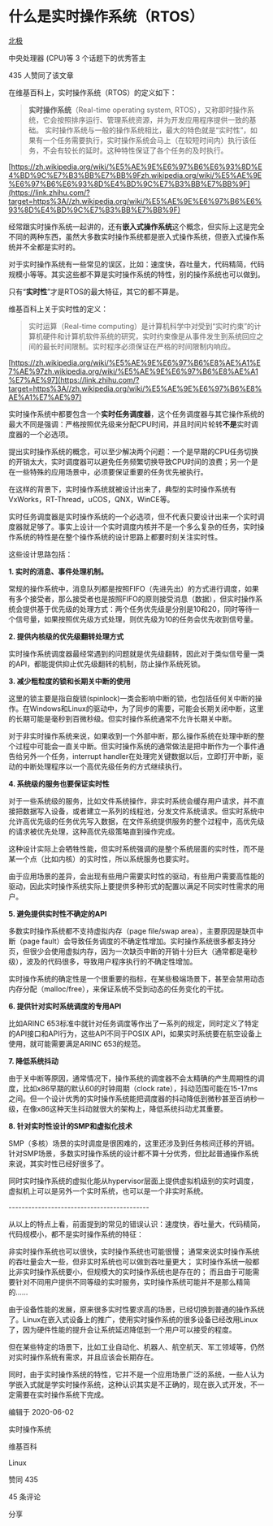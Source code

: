 # 什么是实时操作系统（RTOS）

[北极](https://www.zhihu.com/people/bei-ji-85)



中央处理器 (CPU)等 3 个话题下的优秀答主



435 人赞同了该文章

在维基百科上，实时操作系统（RTOS）的定义如下：

> **实时操作系统**（Real-time operating system, RTOS），又称即时操作系统，它会按照排序运行、管理系统资源，并为开发应用程序提供一致的基础。
> 实时操作系统与一般的操作系统相比，最大的特色就是“实时性”，如果有一个任务需要执行，实时操作系统会马上（在较短时间内）执行该任务，不会有较长的延时。这种特性保证了各个任务的及时执行。

[https://zh.wikipedia.org/wiki/%E5%AE%9E%E6%97%B6%E6%93%8D%E4%BD%9C%E7%B3%BB%E7%BB%9Fzh.wikipedia.org/wiki/%E5%AE%9E%E6%97%B6%E6%93%8D%E4%BD%9C%E7%B3%BB%E7%BB%9F](https://link.zhihu.com/?target=https%3A//zh.wikipedia.org/wiki/%E5%AE%9E%E6%97%B6%E6%93%8D%E4%BD%9C%E7%B3%BB%E7%BB%9F)

经常跟实时操作系统一起讲的，还有**嵌入式操作系统**这个概念，但实际上这是完全不同的两种东西，虽然大多数实时操作系统都是嵌入式操作系统，但嵌入式操作系统并不全都是实时的。

对于实时操作系统有一些常见的误区，比如：速度快，吞吐量大，代码精简，代码规模小等等。其实这些都不算是实时操作系统的特性，别的操作系统也可以做到。

只有“**实时性**”才是RTOS的最大特征，其它的都不算是。

维基百科上关于实时性的定义：

> 实时运算（Real-time computing）是计算机科学中对受到“实时约束”的计算机硬件和计算机软件系统的研究，实时约束像是从事件发生到系统回应之间的最长时间限制。实时程序必须保证在严格的时间限制内响应。

[https://zh.wikipedia.org/wiki/%E5%AE%9E%E6%97%B6%E8%AE%A1%E7%AE%97zh.wikipedia.org/wiki/%E5%AE%9E%E6%97%B6%E8%AE%A1%E7%AE%97](https://link.zhihu.com/?target=https%3A//zh.wikipedia.org/wiki/%E5%AE%9E%E6%97%B6%E8%AE%A1%E7%AE%97)

实时操作系统中都要包含一个**实时任务调度器**，这个任务调度器与其它操作系统的最大不同是强调：严格按照优先级来分配CPU时间，并且时间片轮转**不是**实时调度器的一个必选项。

提出实时操作系统的概念，可以至少解决两个问题：一个是早期的CPU任务切换的开销太大，实时调度器可以避免任务频繁切换导致CPU时间的浪费；另一个是在一些特殊的应用场景中，必须要保证重要的任务优先被执行。

在这样的背景下，实时操作系统就被设计出来了，典型的实时操作系统有VxWorks，RT-Thread，uCOS，QNX，WinCE等。

实时任务调度器是实时操作系统的一个必选项，但不代表只要设计出来一个实时调度器就足够了。事实上设计一个实时调度内核并不是一个多么复杂的任务，实时操作系统的特性是在整个操作系统的设计思路上都要时刻关注实时性。

这些设计思路包括：

**1. 实时的消息、事件处理机制。**

常规的操作系统中，消息队列都是按照FIFO（先进先出）的方式进行调度，如果有多个接受者，那么接受者也是按照FIFO的原则接受消息（数据），但实时操作系统会提供基于优先级的处理方式：两个任务优先级是分别是10和20，同时等待一个信号量，如果按照优先级方式处理，则优先级为10的任务会优先收到信号量。

**2. 提供内核级的优先级翻转处理方式**

实时操作系统调度器最经常遇到的问题就是优先级翻转，因此对于类似信号量一类的API，都能提供抑止优先级翻转的机制，防止操作系统死锁。

**3. 减少粗粒度的锁和长期关中断的使用**

这里的锁主要是指自旋锁(spinlock)一类会影响中断的锁，也包括任何关中断的操作。在Windows和Linux的驱动中，为了同步的需要，可能会长期关闭中断，这里的长期可能是毫秒到百微秒级。但实时操作系统通常不允许长期关中断。

对于非实时操作系统来说，如果收到一个外部中断，那么操作系统在处理中断的整个过程中可能会一直关中断。但实时操作系统的通常做法是把中断作为一个事件通告给另外一个任务，interrupt handler在处理完关键数据以后，立即打开中断，驱动的中断处理程序以一个高优先级任务的方式继续执行。

**4. 系统级的服务也要保证实时性**

对于一些系统级的服务，比如文件系统操作，非实时系统会缓存用户请求，并不直接把数据写入设备，或者建立一系列的线程池，分发文件系统请求。但实时系统中允许高优先级的任务优先写入数据，在文件系统提供服务的整个过程中，高优先级的请求被优先处理，这种高优先级策略直到操作完成。

这种设计实际上会牺牲性能，但实时系统强调的是整个系统层面的实时性，而不是某一个点（比如内核）的实时性，所以系统服务也要实时。

由于应用场景的差异，会出现有些用户需要实时性的驱动，有些用户需要高性能的驱动，因此实时操作系统实际上要提供多种形式的配置以满足不同实时性需求的用户。

**5. 避免提供实时性不确定的API**

多数实时操作系统都不支持虚拟内存（page file/swap area），主要原因是缺页中断（page fault）会导致任务调度的不确定性增加。实时操作系统很多都支持分页，但很少会使用虚拟内存，因为一次缺页中断的开销十分巨大（通常都是毫秒级），波及的代码很多，导致用户程序执行的不确定性增加。

实时操作系统的确定性是一个很重要的指标，在某些极端场景下，甚至会禁用动态内存分配（malloc/free），来保证系统不受到动态的任务变化的干扰。

**6. 提供针对实时系统调度的专用API**

比如ARINC 653标准中就针对任务调度等作出了一系列的规定，同时定义了特定的API接口和API行为，这些API不同于POSIX API，如果实时系统要在航空设备上使用，就可能需要满足ARINC 653的规范。

**7. 降低系统抖动**

由于关中断等原因，通常情况下，操作系统的调度器不会太精确的产生周期性的调度，比如x86早期的默认60的时钟周期（clock rate），抖动范围可能在15-17ms之间。但一个设计优秀的实时操作系统能把调度器的抖动降低到微秒甚至百纳秒一级，在像x86这种天生抖动就很大的架构上，降低系统抖动尤其重要。

**8. 针对实时性设计的SMP和虚拟化技术**

SMP（多核）场景的实时调度是很困难的，这里还涉及到任务核间迁移的开销。针对SMP场景，多数实时操作系统的设计都不算十分优秀，但比起普通操作系统来说，其实时性已经好很多了。

同时实时操作系统的虚拟化能从hypervisor层面上提供虚拟机级别的实时调度，虚拟机上可以是另外一个实时系统，也可以是一个非实时系统。

\-------------------------------------------

从以上的特点上看，前面提到的常见的错误认识：速度快，吞吐量大，代码精简，代码规模小，都不是实时操作系统的特征：

非实时操作系统也可以很快，实时操作系统也可能很慢；
通常来说实时操作系统的吞吐量会大一些，但非实时系统也可以做到吞吐量更大；
实时操作系统一般都比非实时操作系统要小，但规模大的实时操作系统也是存在的；
而且由于可能需要针对不同用户提供不同等级的实时服务，实时操作系统可能并不是那么精简的……

由于设备性能的发展，原来很多实时性要求高的场景，已经切换到普通的操作系统了。Linux在嵌入式设备上的推广，使用实时操作系统的很多设备已经改用Linux了，因为硬件性能的提升会让系统延迟降低到一个用户可以接受的程度。

但在某些特定的场景下，比如工业自动化、机器人、航空航天、军工领域等，仍然对实时操作系统有需求，并且应该会长期存在。

同时，由于实时操作系统的特性，它并不是一个应用场景广泛的系统，一些人认为学嵌入式就是学实时操作系统，这种认识其实是不正确的，现在嵌入式开发，不一定需要在实时操作系统下完成。





编辑于 2020-06-02

实时操作系统

维基百科

Linux

赞同 435

45 条评论

分享